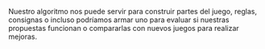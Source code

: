 Nuestro algoritmo nos puede servir para construir partes del juego, reglas, consignas o incluso podríamos armar uno para evaluar si nuestras propuestas funcionan o compararlas con nuevos juegos para realizar mejoras.